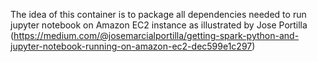 The idea of this container is to package all dependencies needed to run jupyter notebook on Amazon EC2 instance 
as illustrated by Jose Portilla (https://medium.com/@josemarcialportilla/getting-spark-python-and-jupyter-notebook-running-on-amazon-ec2-dec599e1c297)
